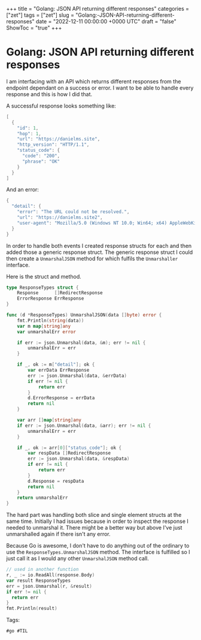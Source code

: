 +++
title = "Golang: JSON API returning different responses"
categories = ["zet"]
tags = ["zet"]
slug = "Golang:-JSON-API-returning-different-responses"
date = "2022-12-11 00:00:00 +0000 UTC"
draft = "false"
ShowToc = "true"
+++

# Golang: JSON API returning different responses

I am interfacing with an API which returns different responses from the endpoint
dependant on a success or error. I want to be able to handle every response and this
is how I did that.

A successful response looks something like:

```go
[
  {
    "id": 1,
    "hop": 1,
    "url": "https://danielms.site",
    "http_version": "HTTP/1.1",
    "status_code": {
      "code": "200",
      "phrase": "OK"
    }
  }
]
```

And an error:

```go
{
  "detail": {
    "error": "The URL could not be resolved.",
    "url": "https://danielms.site2",
    "user-agent": "Mozilla/5.0 (Windows NT 10.0; Win64; x64) AppleWebKit/537.36 (KHTML, like Gecko) Chrome/91.0.4472.101 Safari/537.36"
  }
}
```

In order to handle both events I created response structs for each and 
then added those a generic response struct. The generic response struct I
could then create a `UnmarshalJSON` method for which fulfils the `Unmarshaller` 
interface. 

Here is the struct and method.

```go
type ResponseTypes struct {
	Response      []RedirectResponse
	ErrorResponse ErrResponse
}

func (d *ResponseTypes) UnmarshalJSON(data []byte) error {
	fmt.Println(string(data))
	var m map[string]any
	var unmarshalErr error

	if err := json.Unmarshal(data, &m); err != nil {
		unmarshalErr = err
	}

	if _, ok := m["detail"]; ok {
		var errData ErrResponse
		err := json.Unmarshal(data, &errData)
		if err != nil {
			return err
		}
		d.ErrorResponse = errData
		return nil
	}

	var arr []map[string]any
	if err := json.Unmarshal(data, &arr); err != nil {
		unmarshalErr = err
	}

	if _, ok := arr[0]["status_code"]; ok {
		var respData []RedirectResponse
		err := json.Unmarshal(data, &respData)
		if err != nil {
			return err
		}
		d.Response = respData
		return nil
	}
	return unmarshalErr
}
```

The hard part was handling both slice and single element structs at the 
same time. Initially I had issues because in order to inspect the response
I needed to unmarshal it. There might be a better way but above I've just
unmarshalled again if there isn't any error.

Because Go is awesome, I don't have to do anything out of the ordinary
to use the `ResponseTypes.UnmarshalJSON` method. The interface is fulfilled
so I just call it as I would any other `UnmarshalJSON` method call.

```go
// used in another function
r, _ := io.ReadAll(response.Body)
var result ResponseTypes
err = json.Unmarshal(r, &result)
if err != nil {
  return err
}
fmt.Println(result)
```

Tags:

    #go #TIL
